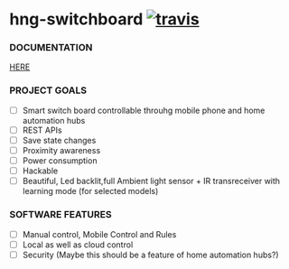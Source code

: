 # hng-switchboard [![travis](https://travis-ci.org/kteza1/switch-case.svg)](https://travis-ci.org/kteza1/switch-case)

### DOCUMENTATION

[HERE](http://kteza1.github.io/switch-case/)

### PROJECT GOALS

- [ ] Smart switch board controllable throuhg mobile phone and home automation hubs
- [ ] REST APIs
- [ ] Save state changes
- [ ] Proximity awareness
- [ ] Power consumption
- [ ] Hackable
- [ ] Beautiful, Led backlit,full Ambient light sensor + IR transreceiver with learning mode (for selected models)

### SOFTWARE FEATURES

- [ ] Manual control, Mobile Control and Rules 
- [ ] Local as well as cloud control
- [ ] Security (Maybe this should be a feature of home automation hubs?)
